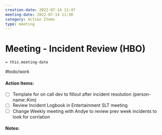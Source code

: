 ```yaml
---
creation-date: 2022-07-14 11:47 
meeting-date: 2022-07-14 11:30
category: Action Items
type: meeting
---
```


# Meeting - Incident Review (HBO)
`= this.meeting-date`

#todo/work 


#### Action Items:

- [ ] Template for on call dev to fillout after incident resolution (person-name::Kim)
- [ ] Review Incident Logbook in Entertainment SLT meeting
- [ ] Change Weekly meeting with Andye to review prev week incidents to look for corrlation 

#### Notes:

